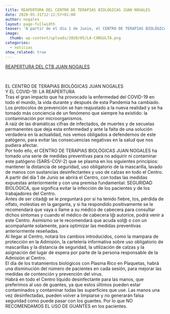 ```yaml
---
title: REAPERTURA DEL CENTRO DE TERAPIAS BIOLÓGICAS JUAN NOGALES
date: 2020-05-31T12:12:57+01:00
author: nogales
layout: page-fullwidth
teaser: 'A partir de el día 1 de Junio, el CENTRO DE TERAPIAS BIOLÓGICAS JUAN NOGALES, estará abierto y a disposición de la población general para las consultas de TRAUMATOLOGÍA y CIRUGÍA ORTOPÉDICA y para las consultas de MEDICINA ESTÉTICA con las máximas garantías de prevención para el COVID-19.' 
image: 
  thumb: wp-content/uploads/2020/05/LA-CONSULTA.png
categories:
  - noticias
show_related: true
---
```

[REAPERTURA DEL CTB JUAN NOGALES](https://www.nogales.eu/wp-content/uploads/2020/05/REAPERTURA-DEL-CTB-JUAN-NOGALES.pdf)

&nbsp;

EL CENTRO DE TERAPIAS BIOLÓGICAS JUAN NOGALES  
Y EL COVID-19: LA REAPERTURA  
Tras el gran impacto que ha provocado la enfermedad del COVID-19 en todo el mundo, la vida durante y después de esta Pandemia ha cambiado. Los protocolos de prevención se han reajustado a la nueva realidad y se ha tomado más conciencia de un fenómeno que siempre ha existido: la contaminación por microorganismos.  
A raíz de las dramáticas cifras de infectados, de muertes y de secuelas permanentes que deja esta enfermedad y ante la falta de una solución verdadera en la actualidad, nos vemos obligados a defendernos de este patógeno, para evitar las consecuencias negativas en la salud que nos pudiera afectar.  
Por todo ello, el CENTRO DE TERAPIAS BIOLÓGICAS JUAN NOGALES ha tomado una serie de medidas preventivas para no adquirir ni contaminar este patógeno (SARS-COV-2) que se plasma en los siguientes principios: mantener la distancia de seguridad, uso obligatorio de la mascarilla, lavado de manos con sustancias desinfectantes y uso de calzas en todo el Centro.  
A partir del día 1 de Junio se abrirá el Centro, con todas las medidas expuestas anteriormente y con una premisa fundamental: SEGURIDAD BIOLÓGICA, que significa evitar la infección de los pacientes y de los trabajadores del Centro.  
Antes de ser citad@ se le preguntará por si ha tenido fiebre, tos, pérdida de olfato, molestias en la garganta, y si ha respondido positivamente se le recomendará que vaya o llame a su médico de cabecera para consultar dichos síntomas y cuando el médico de cabecera l@ autorice, podrá venir a este Centro. Asimismo se le recomendará que acuda sol@ o con un acompañante solamente, para optimizar las medidas preventivas anteriormente reseñadas.  
Al llegar al Centro, notará los cambios introducidos, como la mampara de protección en la Admisión, la cartelería informativa sobre uso obligatorio de mascarillas y la distancia de seguridad, la utilización de calzas y la asignación del lugar de espera por parte de la persona responsable de la Admisión al Centro.  
El día de los tratamientos biológicos con Plasma Rico en Plaquetas, habrá una disminución del número de pacientes en cada sesión, para mejorar las medidas de contención y prevención del virus.  
Habrá en todo el Centro líquido desinfectante para las manos, que preferimos al uso de guantes, ya que estos últimos pueden estar contaminados y contaminar todas las superficies que use. Las manos una vez desinfectadas, pueden volver a limpiarse y no generarán falsa seguridad como puede pasar con los guantes. Por lo que NO RECOMENDAMOS EL USO DE GUANTES en los pacientes.
